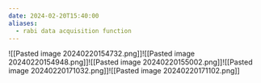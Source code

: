 ```yaml
---
date: 2024-02-20T15:40:00
aliases:
  - rabi data acquisition function
---
```

![[Pasted image 20240220154732.png]]![[Pasted image 20240220154948.png]]![[Pasted image 20240220155002.png]]![[Pasted image 20240220171032.png]]![[Pasted image 20240220171102.png]]